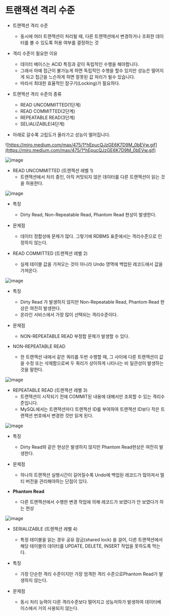# 트랜잭션 격리 수준

- 트랜잭션 격리 수준
    - 동시에 여러 트랜잭션이 처리될 때, 다른 트랜잭션에서 변경하거나 조회한 데이터를 볼 수 있도록 허용 여부를 결정하는 것

- 격리 수준이 필요한 이유
    - 데이터 베이스는 ACID 특징과 같이 독립적인 수행을 해야합니다.
    - 그래서 아예 접근이 불가능게 하면 독립적인 수행을 할수 있지만 성능은 떨어지게 되고 접근을 느슨하게 하면 잘못된 값 처리가 될수 있습니다.
    - 따라서 최대한 효율적인 잠구기(Locking)가 필요하다.

- 트랜잭션 격리 수준의 종류
    - READ UNCOMMITTED(1단계)
    - READ COMMITTED(2단계)
    - REPEATABLE READ(3단계)
    - SELIALIZABLE(4단계)
- 아래로 갈수록 고립도가 올라가고 성능이 떨어집니다.

![https://miro.medium.com/max/475/1*hEpucQJzGE6K7D9M_0bEVw.gif](https://miro.medium.com/max/475/1*hEpucQJzGE6K7D9M_0bEVw.gif)

![image](https://user-images.githubusercontent.com/72914519/157220841-e7be27ff-007c-42f9-87f2-a970e1145431.png)

- READ UNCOMMITTED (트렌젝션 레벨 1)
    - 트랜잭션에서 처리 중인, 아직 커밋되지 않은 데이터를 다른 트랜잭션이 읽는 것을 허용한다.

![image](https://user-images.githubusercontent.com/72914519/157220968-669720d9-3f62-4026-a69f-a3206d8f4ef3.png)

- 특징
    - Dirty Read, Non-Repeatable Read, Phantom Read 현상이 발생한다.

- 문제점
    - 데이터 정합성에 문제가 많다. 그렇기에 RDBMS 표준에서는 격리수준으로 인정하지 않는다.

- READ COMMITTED (트렌젝션 레벨 2)
    - 실제 테이블 값을 가져오는 것이 아니라 Undo 영역에 백업된 레코드에서 값을 가져온다.

![image](https://user-images.githubusercontent.com/72914519/157221203-620486ac-11fe-4f3b-bf01-8f269f5a8e6b.png)

- 특징
    - Dirty Read 가 발생하지 않지만 Non-Repeatable Read, Phantom Read 현상은 여전히 발생한다.
    - 온라인 서비스에서 가장 많이 선택되는 격리수준이다.
- 문제점
    - NON-REPEATABLE READ 부정합 문제가 발생할 수 있다.

- NON-REPEATABLE READ
    - 한 트랜잭션 내에서 같은 쿼리를 두번 수행할 때, 그 사이에 다른 트랜잭션이 값을 수정 또는 삭제함으로써 두 쿼리가 상이하게 나타나는 비 일관성이 발생하는 것을 말한다.

![image](https://user-images.githubusercontent.com/72914519/157221406-783fd3ea-517c-48ce-ba95-6f5a8574ea50.png)

- REPEATABLE READ (트렌젝션 레벨 3)
    - 트랜잭션이 시작되기 전에 COMMIT된 내용에 대해서만 조회할 수 있는 격리수준입니다.
    - MySQL에서는 트랜잭션마다 트랜잭션 ID를 부여하여 트랜잭션 ID보다 작은 트랜잭션 번호에서 변경한 것만 읽게 된다.

![image](https://user-images.githubusercontent.com/72914519/157221529-cfe5120f-4795-4e09-a9c4-e0bc698993a4.png)

- 특징
    - Dirty Read와 같은 현상은 발생하지 않지만 Phantom Read현상은 여전히 발생한다.

- 문제점
    - 하나의 트랜잭션 실행시간이 길어질수록 Undo에 백업된 레코드가 많아져서 멀티 버전을 관리해야하는 단점이 있다.

- **Phantom Read**
    - 다른 트랜잭션에서 수행한 변경 작업에 의해 레코드가 보였다가 안 보였다가 하는 현상

![image](https://user-images.githubusercontent.com/72914519/157221651-435f11c6-fbc1-4f40-a3f6-844d5ae32b5d.png)

- SERIALIZABLE (트렌젝션 레벨 4)
    - 특정 테이블을 읽는 경우 공유 잠금(shared lock) 을 걸어, 다른 트랜잭션에서 해당 테이블의 데이터를 UPDATE, DELETE, INSERT 작업을 못하도록 막는다.

- 특징
    - 가장 단순한 격리 수준이지만 가장 엄격한 격리 수준으로Phantom Read가 발생하지 않는다.

- 문제점
    - 동시 처리 능력이 다른 격리수준보다 떨어지고 성능저하가 발생하여 데이터베이스에서 거의 사용되지 않는다.
